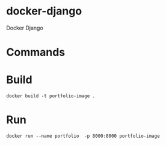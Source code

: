 # docker-django
Docker Django


# Commands

# Build
`docker build -t portfolio-image .`

# Run
`docker run --name portfolio  -p 8000:8000 portfolio-image`
